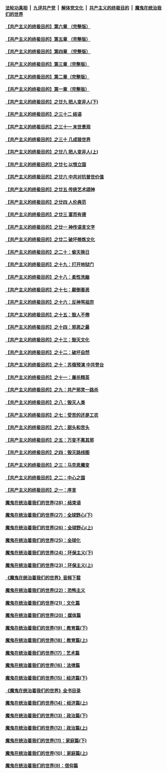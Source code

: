 

####  [法轮功真相](../../../../basic/blob/master/README.md?t=05181401) &nbsp;|&nbsp; [九评共产党](../../../../9ping.md/blob/master/README.md?t=05181401) &nbsp;|&nbsp; [解体党文化](../../../../jtdwh.md/blob/master/README.md?t=05181401)  &nbsp;|&nbsp; [共产主义的终极目的](../../../../gczydzjmd.md/blob/master/README.md?t=05181401) &nbsp;|&nbsp; [魔鬼在统治我们的世界](../../../../mgztzwmdsj.md/blob/master/README.md?t=05181401) 

#### [【共产主义的终极目的】第六章 （完整版）](../pages/nsc422/n11428913.md?t=05181401) 

#### [【共产主义的终极目的】第五章 （完整版）](../pages/nsc422/n11428912.md?t=05181401) 

#### [【共产主义的终极目的】第四章 （完整版）](../pages/nsc422/n11428907.md?t=05181401) 

#### [【共产主义的终极目的】第三章（完整版）](../pages/nsc422/n11428848.md?t=05181401) 

#### [【共产主义的终极目的】第二章（完整版）](../pages/nsc422/n11428831.md?t=05181401) 

#### [【共产主义的终极目的】第一章（完整版）](../pages/nsc422/n11417651.md?t=05181401) 

#### [【共产主义的终极目的】之廿九 把人变非人(下)](../pages/nsc422/n11344140.md?t=05181401) 

#### [【共产主义的终极目的】之三十二 结语](../pages/nsc422/n11360535.md?t=05181401) 

#### [【共产主义的终极目的】之三十一 末世景观](../pages/nsc422/n11351129.md?t=05181401) 

#### [【共产主义的终极目的】之三十 几成狼世界](../pages/nsc422/n11348280.md?t=05181401) 

#### [【共产主义的终极目的】之廿八 把人变非人(上)](../pages/nsc422/n11340492.md?t=05181401) 

#### [【共产主义的终极目的】之廿七 以恨立国](../pages/nsc422/n11336944.md?t=05181401) 

#### [【共产主义的终极目的】之廿六 中共对抗普世价值](../pages/nsc422/n11324785.md?t=05181401) 

#### [【共产主义的终极目的】之廿五 传统艺术颂神](../pages/nsc422/n11296396.md?t=05181401) 

#### [【共产主义的终极目的】之廿四 人伦典范](../pages/nsc422/n11296397.md?t=05181401) 

#### [【共产主义的终极目的】之廿三 富而有德](../pages/nsc422/n11283598.md?t=05181401) 

#### [【共产主义的终极目的】之廿一 神传语言文字](../pages/nsc422/n11263265.md?t=05181401) 

#### [【共产主义的终极目的】之廿二 破坏修炼文化](../pages/nsc422/n11245728.md?t=05181401) 

#### [【共产主义的终极目的】之二十：偷天换日](../pages/nsc422/n11238846.md?t=05181401) 

#### [【共产主义的终极目的】之十九：打开地狱门](../pages/nsc422/n11206376.md?t=05181401) 

#### [【共产主义的终极目的】之十八：柔性洗脑](../pages/nsc422/n11199994.md?t=05181401) 

#### [【共产主义的终极目的】之十七：颠倒善恶](../pages/nsc422/n11179782.md?t=05181401) 

#### [【共产主义的终极目的】之十六：反神骂祖宗](../pages/nsc422/n11166798.md?t=05181401) 

#### [【共产主义的终极目的】之十五：毁人不倦](../pages/nsc422/n11166792.md?t=05181401) 

#### [【共产主义的终极目的】之十四：邪恶之最](../pages/nsc422/n11150249.md?t=05181401) 

#### [【共产主义的终极目的】之十三：毁灭文化](../pages/nsc422/n11135227.md?t=05181401) 

#### [【共产主义的终极目的】之十二：破坏自然](../pages/nsc422/n11135214.md?t=05181401) 

#### [【共产主义的终极目的】之十：苏俄预演 中共登台](../pages/nsc422/n11118424.md?t=05181401) 

#### [【共产主义的终极目的】之十一：屠杀精英](../pages/nsc422/n11118442.md?t=05181401) 

#### [【共产主义的终极目的】之九：共产邪灵一路杀](../pages/nsc422/n11114139.md?t=05181401) 

#### [【共产主义的终极目的】之八：毁灭人类](../pages/nsc422/n11108503.md?t=05181401) 

#### [【共产主义的终极目的】之七：受苦的还是工农](../pages/nsc422/n11101809.md?t=05181401) 

#### [【共产主义的终极目的】之六：甜头和苦头](../pages/nsc422/n11096971.md?t=05181401) 

#### [【共产主义的终极目的】之五：万变不离其邪](../pages/nsc422/n11091285.md?t=05181401) 

#### [【共产主义的终极目的】之四：毁灭路线图](../pages/nsc422/n11086284.md?t=05181401) 

#### [【共产主义的终极目的】之三：马克思魔变](../pages/nsc422/n11061941.md?t=05181401) 

#### [【共产主义的终极目的】之二：中心之国](../pages/nsc422/n11047728.md?t=05181401) 

#### [【共产主义的终极目的】之一：序言](../pages/nsc422/n11086077.md?t=05181401) 

#### [魔鬼在统治着我们的世界(28)：结束语](../pages/nsc422/n10936246.md?t=05181401) 

#### [魔鬼在统治着我们的世界(27)：全球野心(下)](../pages/nsc422/n10928319.md?t=05181401) 

#### [魔鬼在统治着我们的世界(26)：全球野心(上)](../pages/nsc422/n10900318.md?t=05181401) 

#### [魔鬼在统治着我们的世界(25)：全球化](../pages/nsc422/n10788205.md?t=05181401) 

#### [魔鬼在统治着我们的世界(24)：环保主义(下)](../pages/nsc422/n10695307.md?t=05181401) 

#### [魔鬼在统治着我们的世界(23)：环保主义(上)](../pages/nsc422/n10688613.md?t=05181401) 

#### [《魔鬼在统治着我们的世界》音频下载](../pages/nsc422/n10635553.md?t=05181401) 

#### [魔鬼在统治着我们的世界(22)：恐怖主义](../pages/nsc422/n10614727.md?t=05181401) 

#### [魔鬼在统治着我们的世界(21)：文化篇](../pages/nsc422/n10597706.md?t=05181401) 

#### [魔鬼在统治着我们的世界(20)：媒体篇](../pages/nsc422/n10586579.md?t=05181401) 

#### [魔鬼在统治着我们的世界(19)：教育篇(下)](../pages/nsc422/n10564808.md?t=05181401) 

#### [魔鬼在统治着我们的世界(18)：教育篇(上)](../pages/nsc422/n10526970.md?t=05181401) 

#### [魔鬼在统治着我们的世界(17)：艺术篇](../pages/nsc422/n10499093.md?t=05181401) 

#### [魔鬼在统治着我们的世界(16)：法律篇](../pages/nsc422/n10485969.md?t=05181401) 

#### [魔鬼在统治着我们的世界(15)：经济篇(下)](../pages/nsc422/n10469975.md?t=05181401) 

#### [《魔鬼在统治着我们的世界》全书目录](../pages/nsc422/n10464261.md?t=05181401) 

#### [魔鬼在统治着我们的世界(14)：经济篇(上)](../pages/nsc422/n10457370.md?t=05181401) 

#### [魔鬼在统治着我们的世界(13)：政治篇(下)](../pages/nsc422/n10448270.md?t=05181401) 

#### [魔鬼在统治着我们的世界(12)：政治篇(上)](../pages/nsc422/n10444576.md?t=05181401) 

#### [魔鬼在统治着我们的世界(11)：家庭篇(下)](../pages/nsc422/n10440961.md?t=05181401) 

#### [魔鬼在统治着我们的世界(10)：家庭篇(上)](../pages/nsc422/n10435448.md?t=05181401) 

#### [魔鬼在统治着我们的世界(9)：信仰篇](../pages/nsc422/n10432159.md?t=05181401) 


